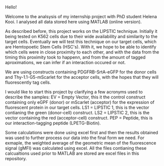 Hello!

Welcome to the analsysis of my internship project with PhD student Helena Kooi. I analysed all data stored here using MATLAB (online version).

As described before, this project works on the LIPSTIC technique. Initially it being tested on K562 cells due to their wide availability and similarity to the target cells. Eventually we will test this technique on our target cells, which are Hemtopoetic Stem Cells (HSC's). With it, we hope to be able to identify which cells were in close proximity to each other, and with the data from the timing this proximity took to happenn, and from the amount of tagged aproximations, we can infer if an interaction occured or not.

We are using constructs containing PDGFRB-SrtA-eGFP for the donor cells and Thy-1.1-G5-mScarlet for the acceptor cells, with the hopes that they will fluorescently tag cells. 

I would like to start this project by clarifying a few acronyms used to describe the samples:
EV = Empty Vector, this it the control construct containing only eGPF (donor) or mScarlet (acceptor) for the expression of fluorescent protein in our target cells.
LS1 = LIPSTIC 1, this is the vector contianing the green (donor-cell) construct.
LS2 = LIPSTIC 2, this is the vector containing the red (acceptor-cell) construct.
PEP = Peptide, this is our interaction-tagging peptide (LPETG-Biotin).

Some calculations were done using excel first and then the results obtained was used to further process our data into the final form we need. For exmaple, the weighted average of the geometric mean of the fluorescence signal (gMFI) was calculated using excel. All the files contianing these calcualtions used prior to MATLAB are stored are excel files in this repository.
